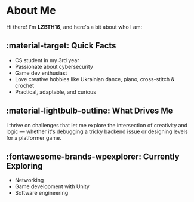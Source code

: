# About Me

Hi there! I'm **LZBTH16**, and here's a bit about who I am:

## :material-target: Quick Facts

- CS student in my 3rd year
- Passionate about cybersecurity
- Game dev enthusiast
- Love creative hobbies like Ukrainian dance, piano, cross-stitch & crochet
- Practical, adaptable, and curious

## :material-lightbulb-outline: What Drives Me

I thrive on challenges that let me explore the intersection of creativity and logic — whether it's debugging a tricky backend issue or designing levels for a platformer game.

## :fontawesome-brands-wpexplorer: Currently Exploring

- Networking
- Game development with Unity
- Software engineering